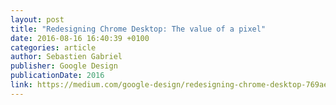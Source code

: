 ```yaml
---
layout: post
title: "Redesigning Chrome Desktop: The value of a pixel"
date: 2016-08-16 16:40:39 +0100
categories: article
author: Sebastien Gabriel
publisher: Google Design
publicationDate: 2016
link: https://medium.com/google-design/redesigning-chrome-desktop-769aeb5ab987#.59ezszd6o
---
```



